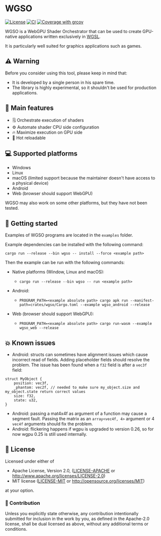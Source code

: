 # WGSO

[![License](https://img.shields.io/badge/license-MIT%2FApache-blue.svg)](https://github.com/Nicolas-Ferre/wgso#license)
[![CI](https://github.com/Nicolas-Ferre/wgso/actions/workflows/ci.yml/badge.svg)](https://github.com/Nicolas-Ferre/wgso/actions/workflows/ci.yml)
[![Coverage with grcov](https://img.shields.io/codecov/c/gh/Nicolas-Ferre/wgso)](https://app.codecov.io/gh/Nicolas-Ferre/wgso)

WGSO is a WebGPU Shader Orchestrator that can be used to create GPU-native applications written
exclusively in [WGSL](https://www.w3.org/TR/WGSL/).

It is particularly well suited for graphics applications such as games.

## ⚠️ Warning

Before you consider using this tool, please keep in mind that:

- It is developed by a single person in his spare time.
- The library is highly experimental, so it shouldn't be used for production applications.

## 🚀 Main features

- 🗒 Orchestrate execution of shaders
- ⚙️ Automate shader CPU side configuration
- 🔥 Maximize execution on GPU side
- 🔄 Hot reloadable

## 💻 Supported platforms

- Windows
- Linux
- macOS (limited support because the maintainer doesn't have access to a physical device)
- Android
- Web (browser should support WebGPU)

WGSO may also work on some other platforms, but they have not been tested.

## 🏁 Getting started

Examples of WGSO programs are located in the `examples` folder.

Example dependencies can be installed with the following command:

```shell
cargo run --release --bin wgso -- install --force <example path>
```

Then the example can be run with the following commands:

- Native platforms (Window, Linux and macOS):
    - ```shell
      cargo run --release --bin wgso -- run <example path>
      ```
- Android:
    - ```shell
      PROGRAM_PATH=<example absolute path> cargo apk run --manifest-path=crates/wgso/Cargo.toml --example wgso_android --release
      ```
- Web (browser should support WebGPU):
    - ```shell
      PROGRAM_PATH=<example absolute path> cargo run-wasm --example wgso_web --release
      ```

## 💥 Known issues

- Android: structs can sometimes have alignment issues which cause incorrect read of fields. Adding
  placeholder fields should resolve the problem. The issue has been found when a `f32` field is
  after a `vec3f` field:

```wgsl
struct MyObject {
    position: vec3f,
    _phantom: vec2f, // needed to make sure my_object.size and my_object.state return correct values
    size: f32,
    state: u32,
}
```

- Android: passing a mat4x4f as argument of a function may cause a segment fault. Passing the matrix
  as an `array<vec4f, 4>` argument or 4 `vec4f` arguments should fix the problem.
- Android: flickering happens if wgpu is upgraded to version 0.26, so for now wgpu 0.25 is still
  used internally.

## 📜 License

Licensed under either of

* Apache License, Version 2.0, ([LICENSE-APACHE](LICENSE-APACHE)
  or http://www.apache.org/licenses/LICENSE-2.0)
* MIT license ([LICENSE-MIT](LICENSE-MIT) or http://opensource.org/licenses/MIT)

at your option.

### 🤝 Contribution

Unless you explicitly state otherwise, any contribution intentionally submitted for inclusion in the
work by you, as
defined in the Apache-2.0 license, shall be dual licensed as above, without any additional terms or
conditions.
